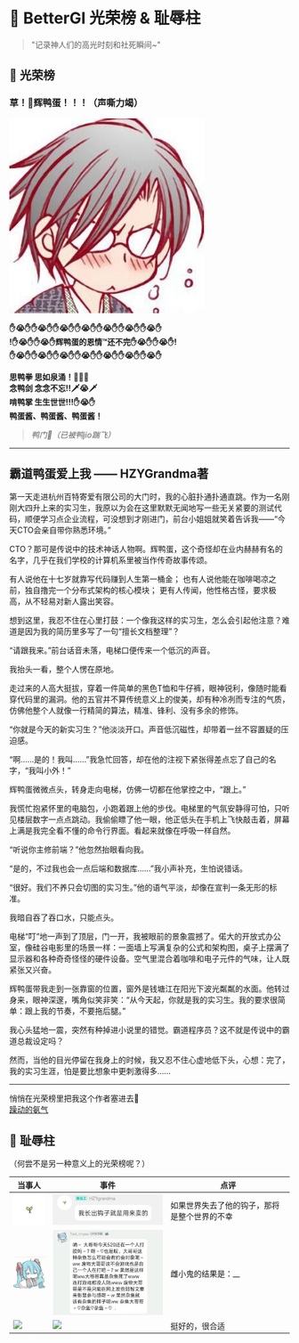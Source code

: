 # 🎪 BetterGI 光荣榜 & 耻辱柱

> "记录神人们的高光时刻和社死瞬间~"  

## 🎉 光荣榜

### 草！🦆辉鸭蛋！！！（声嘶力竭）
![辉鸭蛋](assets/辉鸭蛋.jpg)

**✋😭✋✋😭✋✋😭✋✋😭✋✋😭✋✋😭✋✋😭✋**  
**!✋😭✋✋😭✋辉鸭蛋的恩情™还不完✋😭✋✋😭✋!**  
**✋😭✋✋😭✋✋😭✋✋😭✋✋😭✋✋😭✋✋😭✋**  

**思鸭拳 思如泉涌！👊😭👊**  
**念鸭剑 念念不忘!!🗡😭🗡**  
**啃鸭掌 生生世世!!!✋😭✋**  
**鸭蛋酱、鸭蛋酱、鸭蛋酱！**  

> *鸭门🙏（已被鸭jio踹飞）*

---
## 霸道鸭蛋爱上我 —— HZYGrandma著
第一天走进杭州百特寄爱有限公司的大门时，我的心脏扑通扑通直跳。作为一名刚刚大四升上来的实习生，我原以为会在这里默默无闻地写一些无关紧要的测试代码，顺便学习点企业流程，可没想到才刚进门，前台小姐姐就笑着告诉我——“今天CTO会亲自带你熟悉环境。”

CTO？那可是传说中的技术神话人物啊。辉鸭蛋，这个奇怪却在业内赫赫有名的名字，几乎在我们学校的计算机系里被当作传奇故事传颂。

有人说他在十七岁就靠写代码赚到人生第一桶金；
也有人说他能在咖啡喝凉之前，独自撸完一个分布式架构的核心模块；
更有人传闻，他性格古怪，要求极高，从不轻易对新人露出笑容。

想到这里，我忍不住在心里打鼓：一个像我这样的实习生，怎么会引起他注意？难道是因为我的简历里多写了一句“擅长文档整理”？

“请跟我来。”前台话音未落，电梯口便传来一个低沉的声音。

我抬头一看，整个人愣在原地。

走过来的人高大挺拔，穿着一件简单的黑色T恤和牛仔裤，眼神锐利，像随时能看穿代码里的漏洞。他的五官并不算传统意义上的俊美，却有种冷冽而专注的气质，仿佛他整个人就像一行精简的算法，精准、锋利、没有多余的修饰。

“你就是今天的新实习生？”他淡淡开口。声音低沉磁性，却带着一丝不容置疑的压迫感。

“啊……是的！我叫……”我急忙回答，却在他的注视下紧张得差点忘了自己的名字，“我叫小外！”

辉鸭蛋微微点头，转身走向电梯，仿佛一切都在他掌控之中，“跟上。”

我慌忙抱紧怀里的电脑包，小跑着跟上他的步伐。电梯里的气氛安静得可怕，只听见楼层数字一点点跳动。我偷偷瞟了他一眼，他正低头在手机上飞快敲击着，屏幕上满是我完全看不懂的命令行界面。看起来就像在呼吸一样自然。

“听说你主修前端？”他忽然抬眼看向我。

“是的，不过我也会一点后端和数据库……”我小声补充，生怕说错话。

“很好。我们不养只会切图的实习生。”他的语气平淡，却像在宣判一条无形的标准。

我暗自吞了吞口水，只能点头。

电梯“叮”地一声到了顶层，门一开，我被眼前的景象震撼了。偌大的开放式办公室，像硅谷电影里的场景一样：一面墙上写满复杂的公式和架构图，桌子上摆满了显示器和各种奇奇怪怪的硬件设备。空气里混合着咖啡和电子元件的气味，让人既紧张又兴奋。

辉鸭蛋带我走到一张靠窗的位置，窗外是钱塘江在阳光下波光粼粼的水面。他转过身来，眼神深邃，嘴角似笑非笑：“从今天起，你就是我的实习生。我的要求很简单：跟上我的节奏，不要拖后腿。”

我心头猛地一震，突然有种掉进小说里的错觉。霸道程序员？这不就是传说中的霸道总裁设定吗？

然而，当他的目光停留在我身上的时候，我又忍不住心虚地低下头，心想：完了，我的实习生涯，怕是要比想象中更刺激得多……

---
悄悄在光荣榜里把我这个作者塞进去👀  
[躁动的氨气](https://github.com/zaodonganqi)  

## 💩 耻辱柱

（何尝不是另一种意义上的光荣榜呢？）

| 当事人 | 事件 | 点评 |
|-------|--------|-----------|
| <img src="assets/HZYgrandma.jpg" width="80"> | <img src="assets/HZYgrandma1.jpg" width="300"> | 如果世界失去了他的钩子，那将是整个世界的不幸 |
| <img src="assets/苏婷.jpg" width="80"> | <img src="assets/苏婷1.jpg" width="300"> | 雌小鬼的结果是：__ | 
| <img src="assets/曦.jpg" width="80"> | <img src="assets/曦1.jpg" width="300"> | 挺好的，很合适 | 
